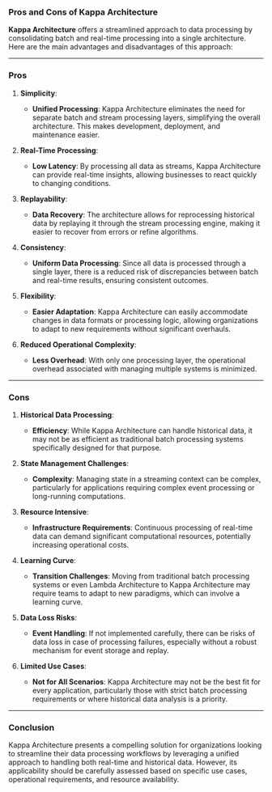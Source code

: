 ### Pros and Cons of Kappa Architecture

**Kappa Architecture** offers a streamlined approach to data processing by consolidating batch and real-time processing into a single architecture. Here are the main advantages and disadvantages of this approach:

---

### Pros

1. **Simplicity**:
   - **Unified Processing**: Kappa Architecture eliminates the need for separate batch and stream processing layers, simplifying the overall architecture. This makes development, deployment, and maintenance easier.

2. **Real-Time Processing**:
   - **Low Latency**: By processing all data as streams, Kappa Architecture can provide real-time insights, allowing businesses to react quickly to changing conditions.

3. **Replayability**:
   - **Data Recovery**: The architecture allows for reprocessing historical data by replaying it through the stream processing engine, making it easier to recover from errors or refine algorithms.

4. **Consistency**:
   - **Uniform Data Processing**: Since all data is processed through a single layer, there is a reduced risk of discrepancies between batch and real-time results, ensuring consistent outcomes.

5. **Flexibility**:
   - **Easier Adaptation**: Kappa Architecture can easily accommodate changes in data formats or processing logic, allowing organizations to adapt to new requirements without significant overhauls.

6. **Reduced Operational Complexity**:
   - **Less Overhead**: With only one processing layer, the operational overhead associated with managing multiple systems is minimized.

---

### Cons

1. **Historical Data Processing**:
   - **Efficiency**: While Kappa Architecture can handle historical data, it may not be as efficient as traditional batch processing systems specifically designed for that purpose.

2. **State Management Challenges**:
   - **Complexity**: Managing state in a streaming context can be complex, particularly for applications requiring complex event processing or long-running computations.

3. **Resource Intensive**:
   - **Infrastructure Requirements**: Continuous processing of real-time data can demand significant computational resources, potentially increasing operational costs.

4. **Learning Curve**:
   - **Transition Challenges**: Moving from traditional batch processing systems or even Lambda Architecture to Kappa Architecture may require teams to adapt to new paradigms, which can involve a learning curve.

5. **Data Loss Risks**:
   - **Event Handling**: If not implemented carefully, there can be risks of data loss in case of processing failures, especially without a robust mechanism for event storage and replay.

6. **Limited Use Cases**:
   - **Not for All Scenarios**: Kappa Architecture may not be the best fit for every application, particularly those with strict batch processing requirements or where historical data analysis is a priority.

---

### Conclusion

Kappa Architecture presents a compelling solution for organizations looking to streamline their data processing workflows by leveraging a unified approach to handling both real-time and historical data. However, its applicability should be carefully assessed based on specific use cases, operational requirements, and resource availability.
